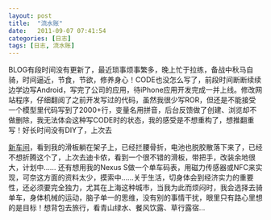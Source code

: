 ```yaml
---
layout: post
title:  "流水账"
date:   2011-09-07 07:41:54
categories: [日志]
tags: [日志, 流水账]
---
```


BLOG有段时间没有更新了，最近琐事烦事繁多，晚上忙于拉练，备战中秋马自骑，时间逼近，节食，节欲，修养身心！CODE也没怎么写了，前段时间断断续续边学边写Android，写完了公司的应用，待iPhone应用开发完成一并上线。修改网站程序，仔细翻阅了之前开发写过的代码，虽然我很少写ROR，但还是不能接受一个模型里代码写到了2000+行，变量名用拼音，后台反馈做了创建、浏览却不做删除，我无法体会这种写CODE时的状态，我的感受是不想重构了，想推翻重写！好长时间没有DIY了，上次去

[新车间](http://xinchejian.com/?lang=zh)，看到我的滑板躺在架子上，已经拦腰骨折，电池也脱胶散落下来了，已经不想折腾这个了，上次去迪卡侬，看到一个很不错的滑板，带把手，改装余地很大，计划中...... 还有想用我的Nexus S做一个单车码表，用磁力传感器或NFC来实现，可奈这方面的资料太少，摸索中......关于生活，切身体会到经济实力的重要性，还必须要完全独力，尤其在上海这种城市，当我为此而烦闷时，我会选择去骑单车，身体机械的运动，脑子单一的思维，没有别的事情干扰，眼里只有路心里想的是目标！想背包去旅行，看青山绿水、餐风饮露、草行露宿... 